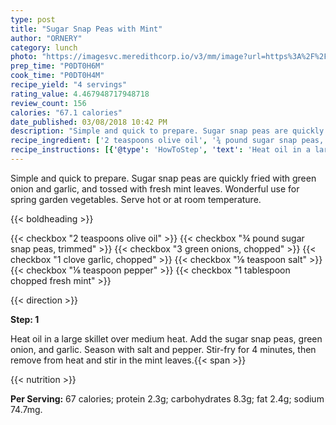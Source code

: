 ```yaml
---
type: post
title: "Sugar Snap Peas with Mint"
author: "ORNERY"
category: lunch
photo: "https://imagesvc.meredithcorp.io/v3/mm/image?url=https%3A%2F%2Fimages.media-allrecipes.com%2Fuserphotos%2F189459.jpg"
prep_time: "P0DT0H6M"
cook_time: "P0DT0H4M"
recipe_yield: "4 servings"
rating_value: 4.467948717948718
review_count: 156
calories: "67.1 calories"
date_published: 03/08/2018 10:42 PM
description: "Simple and quick to prepare. Sugar snap peas are quickly fried with green onion and garlic, and tossed with fresh mint leaves. Wonderful use for spring garden vegetables. Serve hot or at room temperature."
recipe_ingredient: ['2 teaspoons olive oil', '¾ pound sugar snap peas, trimmed', '3 green onions, chopped', '1 clove garlic, chopped', '⅛ teaspoon salt', '⅛ teaspoon pepper', '1 tablespoon chopped fresh mint']
recipe_instructions: [{'@type': 'HowToStep', 'text': 'Heat oil in a large skillet over medium heat. Add the sugar snap peas, green onion, and garlic. Season with salt and pepper. Stir-fry for 4 minutes, then remove from heat and stir in the mint leaves.\n'}]
---
```


Simple and quick to prepare. Sugar snap peas are quickly fried with green onion and garlic, and tossed with fresh mint leaves. Wonderful use for spring garden vegetables. Serve hot or at room temperature. 

{{< boldheading >}}

{{< checkbox "2 teaspoons olive oil" >}}
{{< checkbox "¾ pound sugar snap peas, trimmed" >}}
{{< checkbox "3  green onions, chopped" >}}
{{< checkbox "1 clove garlic, chopped" >}}
{{< checkbox "⅛ teaspoon salt" >}}
{{< checkbox "⅛ teaspoon pepper" >}}
{{< checkbox "1 tablespoon chopped fresh mint" >}}


{{< direction >}}

**Step: 1**

Heat oil in a large skillet over medium heat. Add the sugar snap peas, green onion, and garlic. Season with salt and pepper. Stir-fry for 4 minutes, then remove from heat and stir in the mint leaves.{{< span >}}

{{< nutrition >}}

**Per Serving:** 67 calories; protein 2.3g; carbohydrates 8.3g; fat 2.4g; sodium 74.7mg.